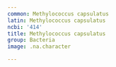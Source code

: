 ```yaml
---
common: Methylococcus capsulatus
latin: Methylococcus capsulatus
ncbi: '414'
title: Methylococcus capsulatus
group: Bacteria
image: .na.character

---
```

